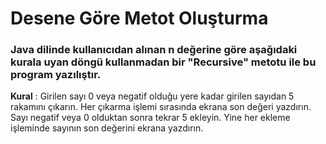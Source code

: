 # Desene Göre Metot Oluşturma

### Java dilinde kullanıcıdan alınan n değerine göre aşağıdaki kurala uyan döngü kullanmadan bir "Recursive" metotu ile bu program yazılıştır.

**Kural** : Girilen sayı 0 veya negatif olduğu yere kadar girilen sayıdan 5 rakamını çıkarın. Her çıkarma işlemi sırasında ekrana son değeri yazdırın. Sayı negatif veya 0 olduktan sonra tekrar 5 ekleyin. Yine her ekleme işleminde sayının son değerini ekrana yazdırın.